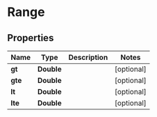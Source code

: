 

# Range


## Properties

| Name | Type | Description | Notes |
|------------ | ------------- | ------------- | -------------|
|**gt** | **Double** |  |  [optional] |
|**gte** | **Double** |  |  [optional] |
|**lt** | **Double** |  |  [optional] |
|**lte** | **Double** |  |  [optional] |



